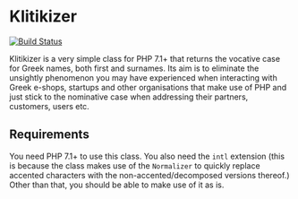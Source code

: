 # Klitikizer

[![Build Status](https://travis-ci.org/cosmix/klitikizer.svg?branch=develop)](https://travis-ci.org/cosmix/klitikizer)

Klitikizer is a very simple class for PHP 7.1+ that returns the vocative case for Greek names, both first and surnames. Its aim is to eliminate the unsightly phenomenon you may have experienced when interacting with Greek e-shops, startups and other organisations that make use of PHP and just stick to the nominative case when addressing their partners, customers, users etc.

## Requirements

You need PHP 7.1+ to use this class. You also need the `intl` extension (this is because the class makes use of the `Normalizer` to quickly replace accented characters with the non-accented/decomposed versions thereof.) Other than that, you should be able to make use of it as is.
